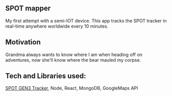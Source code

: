 ## SPOT mapper

My first attempt with a semi-IOT device. This app tracks the SPOT tracker in real-time anywhere worldwide every 10 minutes.

## Motivation

Grandma always wants to know where I am when heading off on adventures, now she'll know where the bear mauled my corpse.

## Tech and Libraries used:

[SPOT GEN3 Tracker](http://www.findmespot.com/en/index.php?cid=100), Node, React, MongoDB, GoogleMaps API
